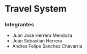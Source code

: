 # Travel System

### Integrantes

- Juan Jose Herrera Mendoza
- Joan Sebastian Herrera
- Andres Felipe Sanchez Chavarria
